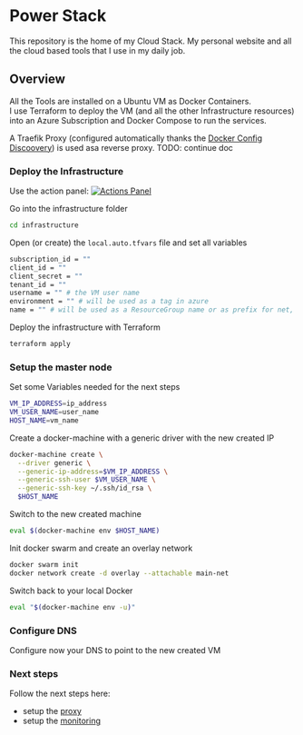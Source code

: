 # Power Stack

This repository is the home of my Cloud Stack. 
My personal website and all the cloud based tools that I use in my daily job.

## Overview

All the Tools are installed on a Ubuntu VM as Docker Containers.  
I use Terraform to deploy the VM (and all the other Infrastructure resources) into an Azure Subscription and Docker Compose to run the services.

A Traefik Proxy (configured automatically thanks the [Docker Config Discoovery](https://docs.traefik.io/providers/docker/)) is used asa reverse proxy. 
TODO: continue doc


### Deploy the Infrastructure

Use the action panel: [![Actions Panel](https://img.shields.io/badge/deploy-infrastructure-brightorange)](https://www.actionspanel.app/app/v-braun/power-stack)

Go into the infrastructure folder 
``` sh
cd infrastructure
```

Open (or create) the ```local.auto.tfvars``` file and set all variables
``` sh
subscription_id = ""
client_id = ""
client_secret = ""
tenant_id = ""
username = "" # the VM user name
environment = "" # will be used as a tag in azure
name = "" # will be used as a ResourceGroup name or as prefix for net, nsg, etc.
```


Deploy the infrastructure with Terraform 
``` sh
terraform apply
```


### Setup the master node

Set some Variables needed for the next steps
``` sh
VM_IP_ADDRESS=ip_address
VM_USER_NAME=user_name
HOST_NAME=vm_name
```

Create a docker-machine with a generic driver with the new created IP 
``` sh
docker-machine create \
  --driver generic \
  --generic-ip-address=$VM_IP_ADDRESS \
  --generic-ssh-user $VM_USER_NAME \
  --generic-ssh-key ~/.ssh/id_rsa \
  $HOST_NAME

``` 

Switch to the new created machine 
``` sh
eval $(docker-machine env $HOST_NAME)
```

Init docker swarm and create an overlay network  
``` sh
docker swarm init
docker network create -d overlay --attachable main-net
```

Switch back to your local Docker  
``` sh
eval "$(docker-machine env -u)"
```

### Configure DNS
Configure now your DNS to point to the new created VM


### Next steps
Follow the next steps here:
- setup the [proxy](./proxy/README.md#Install)
- setup the [monitoring](./monitoring/README.md#Install)

